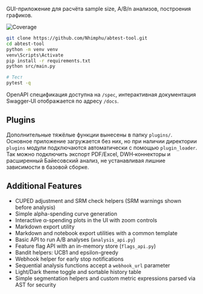 GUI-приложение для расчёта sample size, A/B/n анализов, построения графиков.

![Coverage](coverage.svg)

```bash
git clone https://github.com/Nhimphu/abtest-tool.git
cd abtest-tool
python -m venv venv
venv\Scripts\Activate
pip install -r requirements.txt
python src/main.py

# Тест
pytest -q

```

OpenAPI спецификация доступна на `/spec`, интерактивная документация
Swagger‑UI отображается по адресу `/docs`.

## Plugins

Дополнительные тяжёлые функции вынесены в папку `plugins/`. Основное
приложение загружается без них, но при наличии директории `plugins`
модули подключаются автоматически с помощью `plugin_loader`. Так можно
подключить экспорт PDF/Excel, DWH‑коннекторы и расширенный Байесовский
анализ, не устанавливая лишние зависимости в базовой сборке.

## Additional Features

- CUPED adjustment and SRM check helpers (SRM warnings shown before analysis)
- Simple alpha-spending curve generation
- Interactive α-spending plots in the UI with zoom controls
- Markdown export utility
- Markdown and notebook export utilities with a common template
- Basic API to run A/B analyses (`analysis_api.py`)
- Feature flag API with an in-memory store (`flags_api.py`)
- Bandit helpers: UCB1 and epsilon-greedy
- Webhook helper for early stop notifications
- Sequential analysis functions accept a `webhook_url` parameter
- Light/Dark theme toggle and sortable history table
- Simple segmentation helpers and custom metric expressions parsed via AST for security

